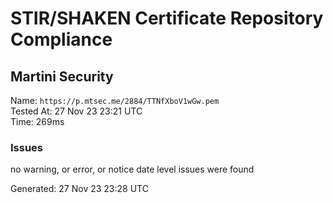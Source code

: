 # STIR/SHAKEN Certificate Repository Compliance

## Martini Security

Name: `https://p.mtsec.me/2884/TTNfXboV1wGw.pem`\
Tested At: 27 Nov 23 23:21 UTC\
Time: 269ms

### Issues

no warning, or error, or notice date level issues were found

Generated: 27 Nov 23 23:28 UTC